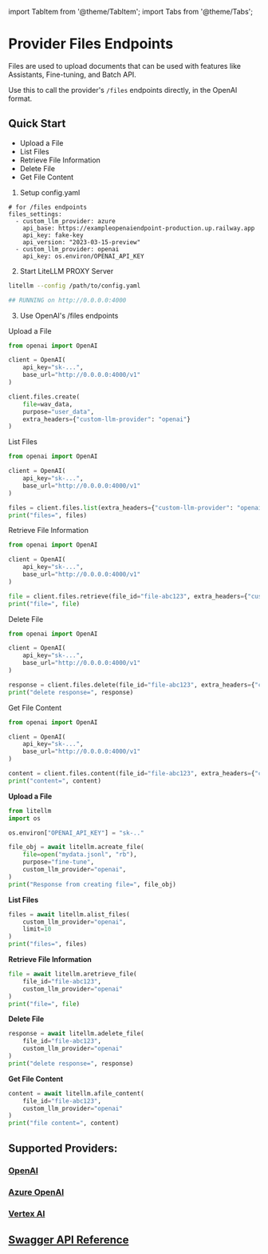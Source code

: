 
import TabItem from '@theme/TabItem';
import Tabs from '@theme/Tabs';

# Provider Files Endpoints

Files are used to upload documents that can be used with features like Assistants, Fine-tuning, and Batch API.

Use this to call the provider's `/files` endpoints directly, in the OpenAI format. 

## Quick Start

- Upload a File
- List Files
- Retrieve File Information
- Delete File
- Get File Content



<Tabs>
<TabItem value="proxy" label="LiteLLM PROXY Server">

1. Setup config.yaml

```
# for /files endpoints
files_settings:
  - custom_llm_provider: azure
    api_base: https://exampleopenaiendpoint-production.up.railway.app
    api_key: fake-key
    api_version: "2023-03-15-preview"
  - custom_llm_provider: openai
    api_key: os.environ/OPENAI_API_KEY
```

2. Start LiteLLM PROXY Server

```bash
litellm --config /path/to/config.yaml

## RUNNING on http://0.0.0.0:4000
```

3. Use OpenAI's /files endpoints

Upload a File

```python
from openai import OpenAI

client = OpenAI(
    api_key="sk-...",
    base_url="http://0.0.0.0:4000/v1"
)

client.files.create(
    file=wav_data,
    purpose="user_data",
    extra_headers={"custom-llm-provider": "openai"}
)
```

List Files

```python
from openai import OpenAI

client = OpenAI(
    api_key="sk-...",
    base_url="http://0.0.0.0:4000/v1"
)

files = client.files.list(extra_headers={"custom-llm-provider": "openai"})
print("files=", files)
```

Retrieve File Information

```python
from openai import OpenAI

client = OpenAI(
    api_key="sk-...",
    base_url="http://0.0.0.0:4000/v1"
)

file = client.files.retrieve(file_id="file-abc123", extra_headers={"custom-llm-provider": "openai"})
print("file=", file)
```

Delete File

```python
from openai import OpenAI

client = OpenAI(
    api_key="sk-...",
    base_url="http://0.0.0.0:4000/v1"
)

response = client.files.delete(file_id="file-abc123", extra_headers={"custom-llm-provider": "openai"})
print("delete response=", response)
```

Get File Content

```python
from openai import OpenAI

client = OpenAI(
    api_key="sk-...",
    base_url="http://0.0.0.0:4000/v1"
)

content = client.files.content(file_id="file-abc123", extra_headers={"custom-llm-provider": "openai"})
print("content=", content)
```

</TabItem>
<TabItem value="sdk" label="SDK">

**Upload a File**
```python
from litellm
import os 

os.environ["OPENAI_API_KEY"] = "sk-.."

file_obj = await litellm.acreate_file(
    file=open("mydata.jsonl", "rb"),
    purpose="fine-tune",
    custom_llm_provider="openai",
)
print("Response from creating file=", file_obj)
```

**List Files**
```python
files = await litellm.alist_files(
    custom_llm_provider="openai",
    limit=10
)
print("files=", files)
```

**Retrieve File Information**
```python
file = await litellm.aretrieve_file(
    file_id="file-abc123",
    custom_llm_provider="openai"
)
print("file=", file)
```

**Delete File**
```python
response = await litellm.adelete_file(
    file_id="file-abc123",
    custom_llm_provider="openai"
)
print("delete response=", response)
```

**Get File Content**
```python
content = await litellm.afile_content(
    file_id="file-abc123",
    custom_llm_provider="openai"
)
print("file content=", content)
```

</TabItem>
</Tabs>


## **Supported Providers**:

### [OpenAI](#quick-start)

### [Azure OpenAI](./providers/azure#azure-batches-api)

### [Vertex AI](./providers/vertex#batch-apis)

## [Swagger API Reference](https://litellm-api.up.railway.app/#/files)
